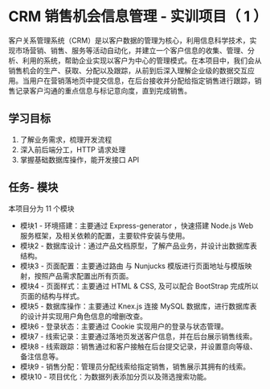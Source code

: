 # CRM 销售机会信息管理 - 实训项目（ 1 ）

客户关系管理系统（CRM）是以客户数据的管理为核心，利用信息科学技术，实现市场营销、销售、服务等活动自动化，并建立一个客户信息的收集、管理、分析、利用的系统，帮助企业实现以客户为中心的管理模式。在本项目中，我们会从销售机会的生产、获取、分配以及跟踪，从前到后深入理解企业级的数据交互应用。当用户在营销落地页中提交信息，在后台接收并分配给指定销售进行跟踪，销售记录客户沟通的重点信息与标记意向度，直到完成销售。

## 学习目标
1. 了解业务需求，梳理开发流程
2. 深入前后端分工，HTTP 请求处理
3. 掌握基础数据库操作，能开发接口 API

## 任务- 模块
本项目分为 11 个模块

- 模块1 - 环境搭建：主要通过 Express-generator ，快速搭建 Node.js Web 服务框架，及相关依赖的配置，主要软件安装与使用。
- 模块2 - 数据库设计：通过产品文档原型，了解产品业务，并设计出数据库表结构。
- 模块3 - 页面配置：主要通过路由 与 Nunjucks 模版进行页面地址与模版映射，按照产品需求配置出所有页面。
- 模块4 - 页面样式：主要通过 HTML & CSS, 及可以配合 BootStrap 完成所以页面的结构与样式。
- 模块5 - 数据库操作：主要通过 Knex.js 连接 MySQL 数据库，进行数据库表的设计并实现用户角色信息的增删改查。
- 模块6 - 登录状态：主要通过 Cookie 实现用户的登录与状态管理。
- 模块7 - 线索记录：主要通过落地页发送客户信息，并在后台展示销售线索。
- 模块8 - 线索跟踪：销售通过和客户接触在后台提交记录，并设置意向等级、备注信息等。
- 模块9 - 销售分配：管理员分配线索给指定销售，销售展示其拥有的线索。
- 模块10 - 项目优化：为数据列表添加分页以及筛选搜索功能。

